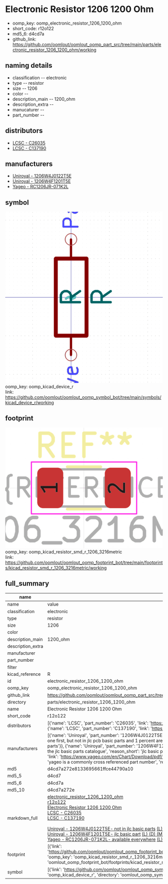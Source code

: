 # Electronic Resistor 1206 1200 Ohm

  
* oomp_key: oomp_electronic_resistor_1206_1200_ohm 
* short_code: r12o122
* md5_6: d4cd7a  
* github_link: https://github.com/oomlout/oomlout_oomp_part_src/tree/main/parts/electronic_resistor_1206_1200_ohm/working  
## naming details
* classification -- electronic
* type -- resistor
* size -- 1206
* color -- 
* description_main -- 1200_ohm
* description_extra -- 
* manucaturer -- 
* part_number -- 

## distributors
* [LCSC - C26035](https://lcsc.com/product-detail/C26035.html)  
* [LCSC - C137190](https://lcsc.com/product-detail/C137190.html)  

## manufacturers
* [Uniroyal - 1206W4J0122T5E]()  
* [Uniroyal - 1206W4F1201T5E]()  
* [Yageo - RC1206JR-071K2L](https://www.yageo.com/en/Chart/Download/pdf/RC1206JR-071K2L)  

## symbol

![](symbol/0/working/working_600.png)  
oomp_key: oomp_kicad_device_r  
link: https://github.com/oomlout/oomlout_oomp_symbol_bot/tree/main/symbols/kicad_device_r/working  

## footprint

![](footprint/0/working/working_600.png)  
oomp_key: oomp_kicad_resistor_smd_r_1206_3216metric  
link: https://github.com/oomlout/oomlout_oomp_footprint_bot/tree/main/footprints/kicad_resistor_smd_r_1206_3216metric/working  

## full_summary
| name | value | 
| --- | --- | 
| name | value | 
| classification | electronic | 
| type | resistor | 
| size | 1206 | 
| color |  | 
| description_main | 1200_ohm | 
| description_extra |  | 
| manufacturer |  | 
| part_number |  | 
| filter |  | 
| kicad_reference | R | 
| id | electronic_resistor_1206_1200_ohm | 
| oomp_key | oomp_electronic_resistor_1206_1200_ohm | 
| github_link | https://github.com/oomlout/oomlout_oomp_part_src/tree/main/parts/electronic_resistor_1206_1200_ohm/working | 
| directory | parts/electronic_resistor_1206_1200_ohm | 
| name | Electronic Resistor 1206 1200 Ohm | 
| short_code | r12o122 | 
| distributors | [{'name': 'LCSC', 'part_number': 'C26035', 'link': 'https://lcsc.com/product-detail/C26035.html', 'id': 'distributor_lcsc'}, {'name': 'LCSC', 'part_number': 'C137190', 'link': 'https://lcsc.com/product-detail/C137190.html', 'id': 'distributor_lcsc'}] | 
| manufacturers | [{'name': 'Uniroyal', 'part_number': '1206W4J0122T5E', 'link': '', 'id': 'manufacturer_uniroyal', 'note': {'reason': 'did this one first, but not in jlc pcb basic parts and 1 percent are and they are the same price', 'reason_short': 'not in jlc basic parts'}}, {'name': 'Uniroyal', 'part_number': '1206W4F1201T5E', 'link': '', 'id': 'manufacturer_uniroyal', 'note': {'reason': 'in the jlc basic parts catalogue', 'reason_short': 'jlc basic part'}}, {'name': 'Yageo', 'part_number': 'RC1206JR-071K2L', 'link': 'https://www.yageo.com/en/Chart/Download/pdf/RC1206JR-071K2L', 'id': 'manufacturer_yageo', 'note': {'reason': 'yageo is a commonly cross referenced part number', 'reason_short': 'available everywhere'}}] | 
| md5 | d4cd7a272e8133695661ffce44790a10 | 
| md5_5 | d4cd7 | 
| md5_6 | d4cd7a | 
| md5_10 | d4cd7a272e | 
| markdown_full | [electronic_resistor_1206_1200_ohm](https://github.com/oomlout/oomlout_oomp_part_src/tree/main/parts/electronic_resistor_1206_1200_ohm/working)<br>[r12o122](https://github.com/oomlout/oomlout_oomp_part_src/tree/main/parts/electronic_resistor_1206_1200_ohm/working)<br>[Electronic Resistor 1206 1200 Ohm](https://github.com/oomlout/oomlout_oomp_part_src/tree/main/parts/electronic_resistor_1206_1200_ohm/working)<br>[LCSC - C26035<br>](https://lcsc.com/product-detail/C26035.html)[LCSC - C137190<br>](https://lcsc.com/product-detail/C137190.html)<br>[Uniroyal - 1206W4J0122T5E- not in jlc basic parts]() [(L)  ](https://www.lcsc.com/search?q=1206W4J0122T5E)[(D)  ](https://www.digikey.com/en/products?keywords=1206W4J0122T5E)[(M)  ](https://www.mouser.com/Search/Refine?Keyword=1206W4J0122T5E)[(N)  ](https://www.newark.com/search?st=1206W4J0122T5E)[(SZ)  ](https://so.szlcsc.com/global.html?k=1206W4J0122T5E)<br>[Uniroyal - 1206W4F1201T5E- jlc basic part]() [(L)  ](https://www.lcsc.com/search?q=1206W4F1201T5E)[(D)  ](https://www.digikey.com/en/products?keywords=1206W4F1201T5E)[(M)  ](https://www.mouser.com/Search/Refine?Keyword=1206W4F1201T5E)[(N)  ](https://www.newark.com/search?st=1206W4F1201T5E)[(SZ)  ](https://so.szlcsc.com/global.html?k=1206W4F1201T5E)<br>[Yageo - RC1206JR-071K2L- available everywhere](https://www.yageo.com/en/Chart/Download/pdf/RC1206JR-071K2L) [(L)  ](https://www.lcsc.com/search?q=RC1206JR-071K2L)[(D)  ](https://www.digikey.com/en/products?keywords=RC1206JR-071K2L)[(M)  ](https://www.mouser.com/Search/Refine?Keyword=RC1206JR-071K2L)[(N)  ](https://www.newark.com/search?st=RC1206JR-071K2L)[(SZ)  ](https://so.szlcsc.com/global.html?k=RC1206JR-071K2L)<br> | 
| footprint | [{'link': 'https://github.com/oomlout/oomlout_oomp_footprint_bot/tree/main/foootprntss/kicad_resistor_smd_r_1206_3216metric', 'oomp_key': 'oomp_kicad_resistor_smd_r_1206_3216metric', 'directory': 'oomlout_oomp_footprint_bot/footprints/kicad_resistor_smd_r_1206_3216metric//working/working.kicad_mod'}] | 
| symbol | [{'link': 'https://github.com/oomlout/oomlout_oomp_symbol_bot/tree/main/symbols/kicad_device_r', 'oomp_key': 'oomp_kicad_device_r', 'directory': 'oomlout_oomp_symbol_bot/symbols/kicad_device_r//working/working.kicad_sym'}] | 

